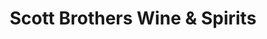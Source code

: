 ---
title: "Scott Brothers Wine & Spirits"
url: /annapolis/scott-brothers-wine-und-spirits/
shop: Spirituosen
---